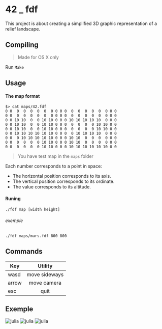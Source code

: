 # 42 _ fdf


This project is about creating a simplified 3D graphic representation of a relief landscape.

## Compiling
> Made for OS X only

Run `Make`

## Usage
#### The map format
```
$> cat maps/42.fdf
0 0  0  0  0  0  0  0 0 0 0  0  0  0  0  0  0 0 0
0 0  0  0  0  0  0  0 0 0 0  0  0  0  0  0  0 0 0
0 0 10 10  0  0 10 10 0 0 0 10 10 10 10 10  0 0 0
0 0 10 10  0  0 10 10 0 0 0  0  0  0  0 10 10 0 0
0 0 10 10  0  0 10 10 0 0 0  0  0  0  0 10 10 0 0
0 0 10 10 10 10 10 10 0 0 0  0 10 10 10 10  0 0 0
0 0  0 10 10 10 10 10 0 0 0 10 10  0  0  0  0 0 0
0 0  0  0  0  0 10 10 0 0 0 10 10  0  0  0  0 0 0
0 0  0  0  0  0 10 10 0 0 0 10 10 10 10 10 10 0 0
```
> You have test map in the `maps` folder

Each number corresponds to a point in space:
* The horizontal position corresponds to its axis.
* The vertical position corresponds to its ordinate.
* The value corresponds to its altitude.


#### Runing
```
./fdf map [width height]
```
###### exemple
```
./fdf maps/mars.fdf 800 800
```

## Commands

| Key  | Utility       |
| ---- |:-------------:|
| wasd | move sideways |
| arrow| move camera   |
| esc  | quit          |

## Exemple
![julia](../assets/julia.png)
![julia](../assets/mars.png)
![julia](../assets/t2.png)
